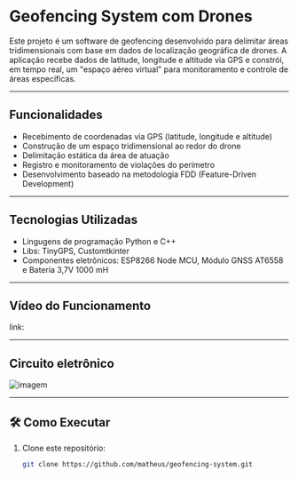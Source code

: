 # Geofencing System com Drones

Este projeto é um software de geofencing desenvolvido para delimitar áreas tridimensionais com base em dados de localização geográfica de drones. A aplicação recebe dados de latitude, longitude e altitude via GPS e constrói, em tempo real, um "espaço aéreo virtual" para monitoramento e controle de áreas específicas.

---

## Funcionalidades

- Recebimento de coordenadas via GPS (latitude, longitude e altitude)
- Construção de um espaço tridimensional ao redor do drone
- Delimitação estática da área de atuação
- Registro e monitoramento de violações do perímetro
- Desenvolvimento baseado na metodologia FDD (Feature-Driven Development)

---

## Tecnologias Utilizadas

- Lingugens de programação Python e C++
- Libs: TinyGPS, Customtkinter
- Componentes eletrônicos: ESP8266 Node MCU, Módulo GNSS AT6558 e Bateria 3,7V 1000 mH

---

## Vídeo do Funcionamento

link: 

---

## Circuito eletrônico

![imagem](https://github.com/user-attachments/assets/5ecf19b9-f7c1-4b8c-b60c-8357f56ad39a)


---
## 🛠️ Como Executar

1. Clone este repositório:
   ```bash
   git clone https://github.com/matheus/geofencing-system.git
